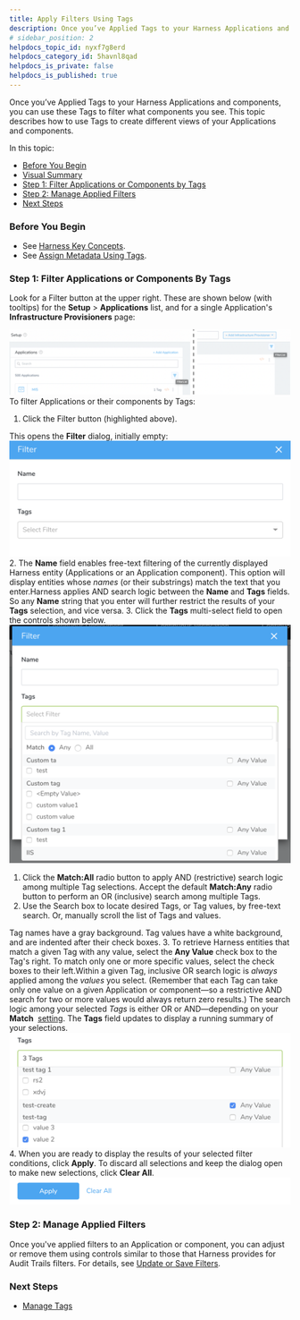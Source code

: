 ```yaml
---
title: Apply Filters Using Tags
description: Once you’ve Applied Tags to your Harness Applications and components, you can use these Tags to filter what components you see. This topic describes how to use Tags to create different views of your…
# sidebar_position: 2
helpdocs_topic_id: nyxf7g8erd
helpdocs_category_id: 5havnl8qad
helpdocs_is_private: false
helpdocs_is_published: true
---
```


Once you’ve Applied Tags to your Harness Applications and components, you can use these Tags to filter what components you see. This topic describes how to use Tags to create different views of your Applications and components. 

In this topic:

* [Before You Begin](#before_you_begin)
* [Visual Summary](#visual_summary)
* [Step 1: Filter Applications or Components by Tags](#filter_tags)
* [Step 2: Manage Applied Filters](#manage_filters)
* [Next Steps](#next_steps)


### Before You Begin

* See [Harness Key Concepts](https://docs.harness.io/article/4o7oqwih6h-harness-key-concepts).
* See [Assign Metadata Using Tags](tags.md).


### Step 1: Filter Applications or Components By Tags

Look for a Filter button at the upper right. These are shown below (with tooltips) for the **Setup** > **Applications** list, and for a single Application's **Infrastructure Provisioners** page:

![](./static/apply-filters-using-tags-15.png)To filter Applications or their components by Tags:

1. Click the Filter button (highlighted above).  
  
This opens the **Filter** dialog, initially empty:![](./static/apply-filters-using-tags-16.png)
2. The **Name** field enables free-text filtering of the currently displayed Harness entity (Applications or an Application component). This option will display entities whose *names* (or their substrings) match the text that you enter.Harness applies AND search logic between the **Name** and **Tags** fields. So any **Name** string that you enter will further restrict the results of your **Tags** selection, and vice versa.
3. Click the **Tags** multi-select field to open the controls shown below.![](./static/apply-filters-using-tags-17.png)


1. Click the **Match:All** radio button to apply AND (restrictive) search logic among multiple Tag selections. Accept the default **Match:Any** radio button to perform an OR (inclusive) search among multiple Tags.
2. Use the Search box to locate desired Tags, or Tag values, by free-text search. Or, manually scroll the list of Tags and values.  
  
Tag names have a gray background. Tag values have a white background, and are indented after their check boxes.
3. To retrieve Harness entities that match a given Tag with any value, select the **Any Value** check box to the Tag's right. To match only one or more specific values, select the check boxes to their left.Within a given Tag, inclusive OR search logic is *always* applied among the *values* you select. (Remember that each Tag can take only one value on a given Application or component—so a restrictive AND search for two or more values would always return zero results.) The search logic among your selected *Tags* is either OR or AND—depending on your **Match**  [setting](#tags_search_logic). The **Tags** field updates to display a running summary of your selections.![](./static/apply-filters-using-tags-18.png)
4. When you are ready to display the results of your selected filter conditions, click **Apply**. To discard all selections and keep the dialog open to make new selections, click **Clear All**.![](./static/apply-filters-using-tags-19.png)


### Step 2: Manage Applied Filters

Once you've applied filters to an Application or component, you can adjust or remove them using controls similar to those that Harness provides for Audit Trails filters. For details, see [Update or Save Filters](../../security/auditing-howtos/audit-trail.md#update-filters).


### Next Steps

* [Manage Tags](manage-tags.md)

